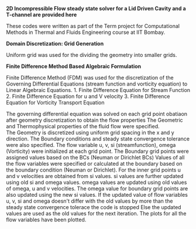 **2D Incompressible Flow steady state solver for a Lid Driven Cavity and a T-channel are provided here**

These codes were written as part of the Term project for Computational Methods in Thermal and Fluids Engineering course at IIT Bombay.

**Domain Discretization: Grid Generation**

Uniform grid was used for the dividing the geometry into smaller grids.

**Finite Difference Method Based Algebraic Formulation**

Finite Difference Method (FDM) was used for the discretization of the Governing Differential Equations (stream function and vorticity equation) to Linear Algebraic Equations. 
    1. Finite Difference Equation for Stream Function
    2. Finite Difference Equation for u and V velocity
    3. Finite Difference Equation for Vorticity Transport Equation


The governing differential equation was solved on each grid point obatiaon after geometry discretization to obtain the flow properties 
The Geometric and Thermophysical properties of the fluid flow were specified.  
The Geometry is discretized using uniform grid spacing in the x and y direction.
The Boundary conditions and steady state convergence tolerance were also specified.
The flow variable u, v, si (streamfunction), omega (Vorticity) were initialized at each grid point.
The Boundary grid points were assigned values based on the BCs (Neuman or Dirichlet BCs)
Values of all the flow variables were specified or calculated at the boundary based on the boundary condition (Neuman or Dirichlet).
For the inner grid points u and v velocities are obtained from si values.
si values are further updated using old si and omega values.
omega values are updated using old values of omega, u and v velocities.
The omega value for boundary grid points are also updated using the new si values.
If the updated value of flow variables u, v, si and omega doesn't differ with the old values by more than the steady state convergence tolerace the code is stopped
Else the updated values are used as the old values for the next iteration.
The plots for all the flow variables have been plotted.
